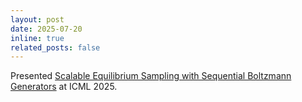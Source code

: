 ```yaml
---
layout: post
date: 2025-07-20
inline: true
related_posts: false
---
```


Presented [Scalable Equilibrium Sampling with Sequential Boltzmann Generators](https://arxiv.org/abs/2502.18462v2) at ICML 2025.